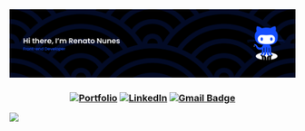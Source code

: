 <img src="./src/header_github.svg" alt="Header GitHub">
<!--
<img src="./src/stack_github.svg" alt="Stack Github">
<img src="./src/stack.svg" alt="Stack and Tools">
<div style="text-align: center;" align="center">
  <img width="54%" src="https://github-readme-stats-git-masterrstaa-rickstaa.vercel.app/api?username=renatonnbp&hide_title=true&show_icons=true&include_all_commits=false&count_private=true&line_height=25&hide=issues&bg_color=000&title_color=144dff&text_color=7a828e&border_radius=3&border_color=144dff&icon_color=144dff&theme=jolly" alt="GitHub stats">  
<a href="https://github.com/renatonnbp?tab=repositories">
  <img width="41%" src="https://github-readme-stats-git-masterrstaa-rickstaa.vercel.app/api/top-langs/?username=renatonnbp&line_height=10&card_width=290&layout=compact&hide_title=false&count_private=true&langs_count=4&show_icons=true&title_color=7a828e&hide=html,css&bg_color=000&text_color=7a828e&border_radius=3&border_color=144dff&count_private=true" alt="Most Used Languages">
</a>
</div>
-->



<h3 align="center">

  [![Portfolio](https://img.shields.io/badge/Portfolio-000000?style=for-the-badge&logo=todoist&logoColor=144dff)](https://renatonnbp.github.io/portfolio/)
  [![LinkedIn](https://img.shields.io/badge/-LinkedIn-000000?style=for-the-badge&logo=linkedin&logoColor=144dff&color:032360)](https://www.linkedin.com/in/renatonnbp/)
  [![Gmail Badge](https://img.shields.io/badge/gmail-000000?style=for-the-badge&logo=Gmail&logoColor=144dff&color:00247b&link=mailto:renatonnbp@gmail.com)](mailto:renatonnbp@gmail.com)

</h3>

<img src="https://capsule-render.vercel.app/api?type=waving&color=0:144dff,25:000000,50:000000,75:000000,100:000000&reversal=true&height=80&section=footer"/>

